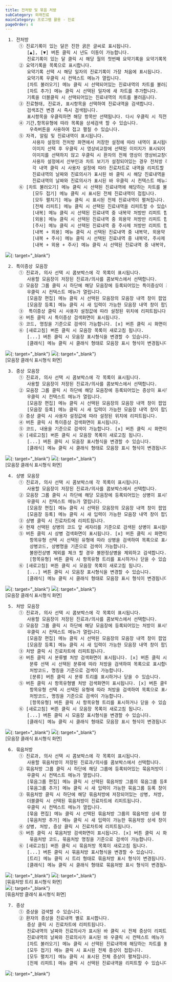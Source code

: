 ```yaml
---
title: 전처방 및 묶음 처방
subCategory: 외래진료
mainCategory: 프로그램 활용 - 진료
pageOrder: 4
---
```


<pre>
 <t2><bold>1. 전처방</bold></t2>
     ① 진료기록이 있는 달은 진한 굵은 글씨로 표시됩니다. 
        [▲], [▼] 버튼 클릭 시 년도 이동이 가능합니다.
        진료기록이 있는 달 클릭 시 해당 월의 첫번째 요약기록을 요약기록목록에서 선택합니다. 
     ② 요약기록을 목록으로 표시합니다. 
        요약기록 선택 시 해당 일자의 진료기록이 가장 처음에 표시됩니다. 
        요약기록 우클릭 시 컨텍스트 메뉴가 열립니다.
        [차트 불러오기] 메뉴 클릭 시 선택되어있는 진료내역의 차트를 불러옵니다.
        [차트 추가] 메뉴 클릭 시 선택된 일자에 새 차트를 추가합니다.
        기록을 더블클릭 시 선택되어있는 진료내역의 차트를 불러옵니다.       
     ③ 진료형태, 진료과, 표시항목을 선택하여 진료내역을 검색합니다.
        검색조건 변경 시 즉시 검색됩니다.
        표시항목을 우클릭하면 해당 항목만 선택됩니다. 다시 우클릭 시 직전값으로 돌아갑니다.
     ④ 기간,항목유형에 따라 목록을 상세검색 할 수 있습니다.
         우측버튼을 사용하여 접고 펼칠 수 있습니다.
     ⑤ 자격, 알림 및 진료내역이 표시됩니다.
          사용자 설정의 전처방 화면에서 저장한 설정에 따라 내역이 표시됩니다.
          이미지 선택 후 우클릭 시 영상비교창에 선택된 이미지가 표시되어 팝업됩니다.
          이미지를 선택하지 않고 우클릭 시 환자의 전체 영상이 영상비교창에 표시되어 팝업됩니다.
          사용자 설정에서 산부인과 차트 보기가 설정되어있는 경우 전처방 하단에 표시됩니다.
          각 내역 클릭 시 사용자 설정에 따라 진료차트로 내역을 리피트할 수 있습니다.
          진료내역의 날짜와 진료의사가 표시된 바 클릭 시 해당 진료내역을 리피트할 수 있습니다.
          진료내역의 날짜와 진료의사가 표시된 바 우클릭 시 컨텍스트 메뉴가 열립니다.
     ⑥ [차트 불러오기] 메뉴 클릭 시 선택된 진료내역에 해당하는 차트를 불러옵니다.
          [모두 접기] 메뉴 클릭 시 표시된 전체 진료내역이 접힙니다.
          [모두 펼치기] 메뉴 클릭 시 표시된 전체 진료내역이 펼쳐집니다.
          [전체 리피트] 메뉴 클릭 시 선택된 진료내역을 리피트할 수 있습니다.
          [내복] 메뉴 클릭 시 선택된 진료내역 중 내복약 처방만 리피트 합니다.
          [외용] 메뉴 클릭 시 선택된 진료내역 중 외용약 처방만 리피트 합니다.
          [주사] 메뉴 클릭 시 선택된 진료내역 중 주사제 처방만 리피트 합니다.
          [내복 + 외용] 메뉴 클릭 시 선택된 진료내역 중 내복약, 외용약 처방만 리피트 합니다.
          [내복 + 주사] 메뉴 클릭 시 선택된 진료내역 중 내복약, 주사제 처방만 리피트 합니다.
          [내복 + 외용 + 주사] 메뉴 클릭 시 선택된 진료내역 중 내복약, 외용약, 주사제 처방만 리피트 합니다.
</pre>
[![](/images/{{page.url}}_1.png)](/images/{{page.url}}_1.png){: target="_blank"}

<pre>
 <t2><bold>2. 특이증상 모음장</bold></t2>
     ① 진료과, 의사 선택 시 콤보박스에 각 목록이 표시됩니다.
        사용할 모음장이 저장된 진료과/의사를 콤보박스에서 선택합니다.
     ② 모음장 그룹 클릭 시 하단에 해당 모음장에 등록되어있는 특이증상이 표시됩니다.
        우클릭 시 컨텍스트 메뉴가 열립니다.
        [모음장 편집] 메뉴 클릭 시 선택된 모음장의 모음장 내역 창이 팝업됩니다.
        [모음장 등록] 메뉴 클릭 시 새 입력이 가능한 모음장 내역 창이 팝업됩니다.
     ③  특이증상 클릭 시 사용자 설정값에 따라 설정된 위치에 리피트됩니다.
     ④ 버튼 클릭 시 특이증상 검색화면이 표시됩니다. 
     ⑤ 코드, 명칭을 기준으로 검색이 가능합니다. [x] 버튼 클릭 시 화면이 닫힙니다.
     ⑥ [새로고침] 버튼 클릭 시 모음장 목록이 새로고침 됩니다.
        [...] 버튼 클릭 시 모음장 표시형식을 변경할 수 있습니다.
        [클래식] 메뉴 클릭 시 클래식 형태로 모음장 표시 형식이 변경됩니다.
</pre>
[![](/images/{{page.url}}_2.png)](/images/{{page.url}}_2.png){: target="_blank"}
[![](/images/{{page.url}}_3.png)](/images/{{page.url}}_3.png){: target="_blank"}
<br/>
[모음장 클래식 표시형식 화면]

<pre>
 <t2><bold>3. 증상 모음장</bold></t2>
     ① 진료과, 의사 선택 시 콤보박스에 각 목록이 표시됩니다.
        사용할 모음장이 저장된 진료과/의사를 콤보박스에서 선택합니다.
     ② 모음장 그룹 클릭 시 하단에 해당 모음장에 등록되어있는 증상이 표시됩니다.
        우클릭 시 컨텍스트 메뉴가 열립니다.
        [모음장 편집] 메뉴 클릭 시 선택된 모음장의 모음장 내역 창이 팝업됩니다.
        [모음장 등록] 메뉴 클릭 시 새 입력이 가능한 모음장 내역 창이 팝업됩니다.
     ③ 증상 클릭 시 사용자 설정값에 따라 설정된 위치에 리피트됩니다.
     ④ 버튼 클릭 시 특이증상 검색화면이 표시됩니다. 
     ⑤ 코드, 내용을 기준으로 검색이 가능합니다. [x] 버튼 클릭 시 화면이 닫힙니다.
     ⑥ [새로고침] 버튼 클릭 시 모음장 목록이 새로고침 됩니다.
        [...] 버튼 클릭 시 모음장 표시형식을 변경할 수 있습니다.
        [클래식] 메뉴 클릭 시 클래식 형태로 모음장 표시 형식이 변경됩니다.
</pre>
[![](/images/{{page.url}}_4.png)](/images/{{page.url}}_4.png){: target="_blank"}
[![](/images/{{page.url}}_5.png)](/images/{{page.url}}_5.png){: target="_blank"}
<br/>
[모음장 클래식 표시형식 화면]

<pre>
 <t2><bold>4. 상병 모음장</bold></t2>
     ① 진료과, 의사 선택 시 콤보박스에 각 목록이 표시됩니다.
        사용할 모음장이 저장된 진료과/의사를 콤보박스에서 선택합니다.
     ② 모음장 그룹 클릭 시 하단에 해당 모음장에 등록되어있는 상병이 표시됩니다.
        우클릭 시 컨텍스트 메뉴가 열립니다.
        [모음장 편집] 메뉴 클릭 시 선택된 모음장의 모음장 내역 창이 팝업됩니다.
        [모음장 등록] 메뉴 클릭 시 새 입력이 가능한 모음장 내역 창이 팝업됩니다.
     ③ 상병 클릭 시 진료차트에 리피트됩니다.
     ④ 현재 선택된 상병의 코드 앞 세자리를 기준으로 검색된 상병이 표시됩니다.
     ⑤ 버튼 클릭 시 상병 검색화면이 표시됩니다. [x] 버튼 클릭 시 화면이 닫힙니다.
         항목유형 선택 시 선택된 유형에 따라 상병을 검색하여 목록으로 표시합니다.
         상병코드, 상병명을 기준으로 검색이 가능합니다.
         불완전상병 제외를 체크 할 경우 불완정상병을 제외하고 검색합니다.
         [항목유형] 버튼 클릭 시 항목유형 트리를 표시하거나 닫을 수 있습니다.
     ⑥ [새로고침] 버튼 클릭 시 모음장 목록이 새로고침 됩니다.
        [...] 버튼 클릭 시 모음장 표시형식을 변경할 수 있습니다.
        [클래식] 메뉴 클릭 시 클래식 형태로 모음장 표시 형식이 변경됩니다.
</pre>
[![](/images/{{page.url}}_6.png)](/images/{{page.url}}_6.png){: target="_blank"}
[![](/images/{{page.url}}_7.png)](/images/{{page.url}}_7.png){: target="_blank"}
<br/>
[모음장 클래식 표시형식 화면]

<pre>
 <t2><bold>5. 처방 모음장</bold></t2>
     ① 진료과, 의사 선택 시 콤보박스에 각 목록이 표시됩니다.
        사용할 모음장이 저장된 진료과/의사를 콤보박스에서 선택합니다.
     ② 모음장 그룹 클릭 시 하단에 해당 모음장에 등록되어있는 처방이 표시됩니다.
        우클릭 시 컨텍스트 메뉴가 열립니다.
        [모음장 편집] 메뉴 클릭 시 선택된 모음장의 모음장 내역 창이 팝업됩니다.
        [모음장 등록] 메뉴 클릭 시 새 입력이 가능한 모음장 내역 창이 팝업됩니다.
     ③ 처방 클릭 시 진료차트에 리피트됩니다.
     ④ 버튼 클릭 시 분류별 처방 검색화면이 표시됩니다. [x] 버튼 클릭 시 화면이 닫힙니다.
         분류 선택 시 선택된 분류에 따라 처방을 검색하여 목록으로 표시합니다.
         처방코드, 명칭을 기준으로 검색이 가능합니다.
         [분류] 버튼 클릭 시 분류 트리를 표시하거나 닫을 수 있습니다.
     ⑤ 버튼 클릭 시 항목유형별 처방 검색화면이 표시됩니다. [x] 버튼 클릭 시 화면이 닫힙니다.
         항목유형 선택 시 선택된 유형에 따라 처방을 검색하여 목록으로 표시합니다.
         처방코드, 명칭을 기준으로 검색이 가능합니다.
         [항목유형] 버튼 클릭 시 항목유형 트리를 표시하거나 닫을 수 있습니다.
     ⑥ [새로고침] 버튼 클릭 시 모음장 목록이 새로고침 됩니다.
        [...] 버튼 클릭 시 모음장 표시형식을 변경할 수 있습니다.
        [클래식] 메뉴 클릭 시 클래식 형태로 모음장 표시 형식이 변경됩니다.
</pre>
[![](/images/{{page.url}}_8.png)](/images/{{page.url}}_8.png){: target="_blank"}
[![](/images/{{page.url}}_9.png)](/images/{{page.url}}_9.png){: target="_blank"}
<br/>
[모음장 클래식 표시형식 화면]

<pre>
 <t2><bold>6. 묶음처방</bold></t2>
     ① 진료과, 의사 선택 시 콤보박스에 각 목록이 표시됩니다.
        사용할 묶음처방이 저장된 진료과/의사를 콤보박스에서 선택합니다.
     ② 묶음처방 그룹 클릭 시 하단에 해당 그룹에 등록되어있는 묶음처방이 표시됩니다.
        우클릭 시 컨텍스트 메뉴가 열립니다.
        [묶음그룹 편집] 메뉴 클릭 시 선택된 묶음처방 그룹의 묶음그룹 등록 창이 팝업됩니다.
        [묶음그룹 추가] 메뉴 클릭 시 새 입력이 가능한 묶음그룹 등록 창이 팝업됩니다.
     ③ 묶음처방 클릭 시 하단에 해당 묶음처방에 저장되어있는 상병, 처방, 증상이 표시됩니다.
        더블클릭 시 선택된 묶음처방이 진료차트에 리피트됩니다.
        우클릭 시 컨텍스트 메뉴가 열립니다.
        [묶음 편집] 메뉴 클릭 시 선택된 묶음처방 그룹의 묶음처방 상세 창이 팝업됩니다.
        [묶음처방 추가] 메뉴 클릭 시 새 입력이 가능한 묶음처방 상세 창이 팝업됩니다.
     ④ 상병, 처방, 증상 클릭 시 진료차트에 리피트됩니다.
     ⑤ 버튼 클릭 시 묶음처방 검색화면이 표시됩니다. [x] 버튼 클릭 시 화면이 닫힙니다.
         묶음처방 코드, 묶음처방 명칭을 기준으로 검색이 가능합니다.
     ⑥ [새로고침] 버튼 클릭 시 묶음처방 목록이 새로고침 됩니다.
        [...] 버튼 클릭 시 묶음처방 표시형식을 변경할 수 있습니다.
        [트리] 메뉴 클릭 시 트리 형태로 묶음처방 표시 형식이 변경됩니다.
        [클래식] 메뉴 클릭 시 클래식 형태로 묶음처방 표시 형식이 변경됩니다.
</pre>
[![](/images/{{page.url}}_10.png)](/images/{{page.url}}_10.png){: target="_blank"}
[![](/images/{{page.url}}_11.png)](/images/{{page.url}}_11.png){: target="_blank"}
<br/>
[묶음처방 트리 표시형식 화면]
<br/>
[![](/images/{{page.url}}_12.png)](/images/{{page.url}}_12.png){: target="_blank"}
<br/>
[묶음처방 클래식 표시형식 화면]

<pre>
 <t2><bold>7. 증상</bold></t2>
     ① 증상을 검색할 수 있습니다.
     ② 환자의 증상을 진료내역 별로 표시합니다.
        증상 클릭 시 진료차트에 리피트됩니다.
        진료내역의 날짜와 진료의사가 표시된 바 클릭 시 전체 증상이 리피트됩니다.
        진료내역의 날짜와 진료의사가 표시된 바 우클릭 시 컨텍스트 메뉴가 열립니다.
        [차트 불러오기] 메뉴 클릭 시 선택된 진료내역에 해당하는 차트를 불러옵니다.
        [모두 접기] 메뉴 클릭 시 표시된 전체 증상이 접힙니다.
        [모두 펼치기] 메뉴 클릭 시 표시된 전체 증상이 펼쳐집니다.
        [전체 리피트] 메뉴 클릭 시 선택된 진료내역을 리피트할 수 있습니다.
</pre>
[![](/images/{{page.url}}_13.png)](/images/{{page.url}}_13.png){: target="_blank"}